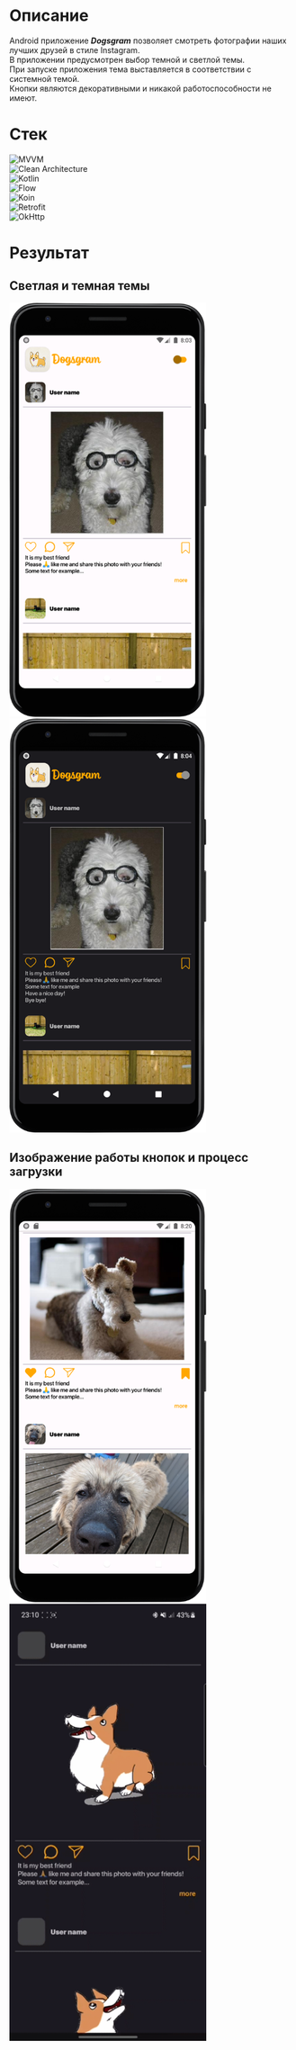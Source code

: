 # Описание
Android приложение ***Dogsgram*** позволяет смотреть фотографии наших лучших друзей в стиле Instagram.\
В приложении предусмотрен выбор темной и светлой темы.\
При запуске приложения тема выставляется в соответствии с системной темой.\
Кнопки являются декоративными и никакой работоспособности не имеют.

# Стек
![MVVM](https://img.shields.io/badge/-MVVM-5A8AD6?style=for-the-badge&logo=)\
![Clean Architecture](https://img.shields.io/badge/-Clean_Architecture-5A8AD6?style=for-the-badge&logo=)\
![Kotlin](https://img.shields.io/badge/-Kotlin-orange?style=for-the-badge&logo=Kotlin)\
![Flow](https://img.shields.io/badge/-Flow-orange?style=for-the-badge&logo=kotlin)\
![Koin](https://img.shields.io/badge/-Koin-6F5CD6?style=for-the-badge&logo=)\
![Retrofit](https://img.shields.io/badge/-Retrofit-00CC00?style=for-the-badge&logo=)\
![OkHttp](https://img.shields.io/badge/-OkHttp-00CC00?style=for-the-badge&logo=)


# Результат
## Светлая и темная темы
<p>
  <img src="https://github.com/Krirll/Dogsgram/blob/master/readme-images/Screenshot_20230717_230358.png" alt="drawing" width="350"/>
  <img src="https://github.com/Krirll/Dogsgram/blob/master/readme-images/Screenshot_20230717_230427.png" alt="drawing" width="350"/>
</p>

## Изображение работы кнопок и процесс загрузки 
<p>
  <img src="https://github.com/Krirll/Dogsgram/blob/master/readme-images/Screenshot_20230717_232100.png" alt="drawing" width="350"/>
  <img src="https://github.com/Krirll/Dogsgram/blob/master/readme-images/Screen_Recording_20230717_231038_Dogsgram_1.gif" alt="drawing" width="350"/>
</p>

